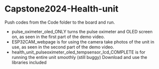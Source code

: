 # Capstone2024-Health-unit
Push codes from the Code folder to the board and run.
- pulse_oximeter_oled_ONLY turns the pulse oximeter and OLED screen on, as seen in the first part of the demo video.
- ESP32CAM_webpage is for using the camera take photos of the unit in use, as seen in the second part of the demo video.
- health_unit_pulseoximeter_oled_tempsensor_lcd_COMPLETE is for running the entire unit smoothly (still buggy)
Download and use the libraries included
